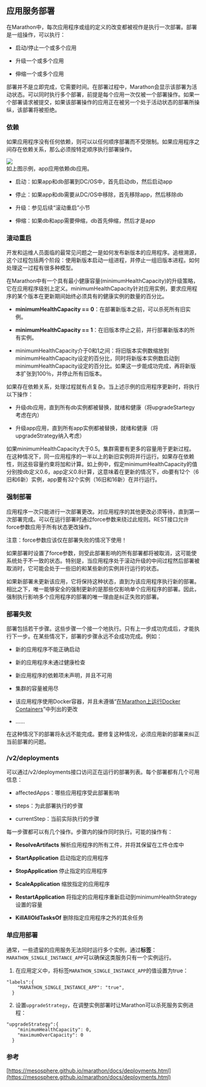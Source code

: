 ## 应用服务部署

在Marathon中，每次应用程序或组的定义的改变都被视作是执行一次部署。部署是一组操作，可以执行：

* 启动/停止一个或多个应用

* 升级一个或多个应用

* 伸缩一个或多个应用


部署并不是立即完成，它需要时间。在部署过程中，Marathon会显示该部署为活动状态。可以同时执行多个部署，前提是每个应用一次仅被一个部署操作。如果一个部署请求被提交，如果该部署操作的应用正在被另一个处于活动状态的部署所操纵，该部署将被拒绝。

### 依赖

如果应用程序没有任何依赖，则可以以任何顺序部署而不受限制。如果应用程序之间存在依赖关系，那么必须按特定顺序执行部署操作。

![](/assets/dcos-marathon-app-dependency.png)  
如上图示例，app应用依赖db应用。

* 启动：如果app和db部署到DC/OS中，首先启动db，然后启动app

* 停止：如果app和db需要从DC/OS中移除，首先移除app，然后移除db

* 升级：参见后续“滚动重启”小节

* 伸缩：如果db和app需要伸缩，db首先伸缩，然后才是app


### 滚动重启

开发和运维人员面临的最常见问题之一是如何发布新版本的应用程序。追根溯源，这个过程包括两个阶段：使用新版本启动一组进程，并停止一组旧版本进程。如何处理这一过程有很多种模型。

在Marathon中有一个具有最小健康容量\(minimumHealthCapacity\)的升级策略，它在应用程序级别上定义。minimumHealthCapacity针对应用实例，要求应用程序的某个版本在更新期间始终必须具有的健康实例的数量的百分比。

* **minimumHealthCapacity == 0**：在部署新版本之前，可以杀死所有旧实例。

* **minimumHealthCapacity == 1**：在旧版本停止之前，并行部署新版本的所有实例。

* minimumHealthCapacity介于0和1之间：将旧版本实例数缩放到minimumHealthCapacity设定的百分比，同时将新版本实例数启动到minimumHealthCapacity设定的百分比。如果这一步能成功完成，再将新版本扩张到100％，并停止所有旧版本。


如果存在依赖关系，处理过程就有点复杂。当上述示例的应用程序更新时，将执行以下操作：

* 升级db应用，直到所有db实例都被替换，就绪和健康（将upgradeStartegy考虑在内）

* 升级app应用，直到所有app实例都被替换，就绪和健康（将upgradeStrategy纳入考虑）


如果minimumHealthCapacity大于0.5。集群需要有更多的容量用于更新过程。在这种情况下，同一应用程序的一半以上的新旧实例将并行运行。如果存在依赖性，则这些容量约束将加和计算。如上例中，假定minimumHealthCapacity的值分别按db定义0.6，app定义0.8计算，这意味着在更新的情况下，db要有12个（6旧和6新）实例，app要有32个实例（16旧和16新）在并行运行。

### 强制部署

应用程序一次只能进行一次部署更改。对应用程序的其他更改必须等待，直到第一次部署完成。可以在运行部署时通过force参数来绕过此规则。REST接口允许force参数应用于所有状态更改操作。

注意：force参数应该仅在部署失败的情况下使用！

如果部署时设置了force参数，则受此部署影响的所有部署都将被取消，这可能使系统处于不一致的状态。特别是，当应用程序处于滚动升级的中间过程然后部署被取消时，它可能会处于一些旧的和某些新的实例并行运行的状态。

如果新部署未更新该应用，它将保持这种状态，直到为该应用程序执行新的部署。相比之下，唯一能够安全的强制更新的是那些仅影响单个应用程序的部署。因此，强制执行影响多个应用程序的部署的唯一理由是纠正失败的部署。

### 部署失败

部署包括若干步骤。这些步骤一个接一个地执行。只有上一步成功完成后，才能执行下一步。在某些情况下，部署的步骤永远不会成功完成。例如：

* 新的应用程序不能正确启动

* 新的应用程序未通过健康检查

* 新应用程序的依赖项未声明，并且不可用

* 集群的容量被用尽

* 该应用程序使用Docker容器，并且未遵循“[在Marathon上运行Docker Containers](https://mesosphere.github.io/marathon/docs/native-docker.html)”中列出的更改

* ......


在这种情况下的部署将永远不能完成。要修复这种情况，必须应用新的部署来纠正当前部署的问题。

### /v2/deployments

可以通过/v2/deployments接口访问正在运行的部署列表。每个部署都有几个可用信息：

* affectedApps：哪些应用程序受此部署影响

* steps：为此部署执行的步骤

* currentStep：当前实际执行的步骤


每一步骤都可以有几个操作。步骤内的操作同时执行。可能的操作有：

* **ResolveArtifacts** 解析应用程序的所有工件，并将其保留在工件仓库中

* **StartApplication** 启动指定的应用程序

* **StopApplication** 停止指定的应用程序

* **ScaleApplication** 缩放指定的应用程序

* **RestartApplication** 将指定的应用程序重新启动到minimumHealthStrategy设置的容量

* **KillAllOldTasksOf** 删除指定应用程序之外的其余任务

### 单应用部署

通常，一些遗留的应用服务无法同时运行多个实例，通过**标签**：`MARATHON_SINGLE_INSTANCE_APP`可以确保这类服务只有一个实例运行。

1. 在应用定义中，将标签`MARATHON_SINGLE_INSTANCE_APP`的值设置为true：
```
"labels":{
    "MARATHON_SINGLE_INSTANCE_APP": "true",
  }
```

2. 设置`upgradeStrategy`，在调整实例部署时让Marathon可以杀死服务实例进程：
```
"upgradeStrategy":{
    "minimumHealthCapacity": 0,
    "maximumOverCapacity": 0
  }
```

### 参考

[https://mesosphere.github.io/marathon/docs/deployments.html](https://mesosphere.github.io/marathon/docs/deployments.html)

